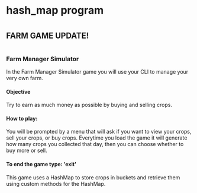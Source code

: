 # hash_map program
#
## FARM GAME UPDATE!
#
### Farm Manager Simulator
In the Farm Manager Simulator game you will use your CLI to manage your very own farm.
#### Objective
Try to earn as much money as possible by buying and selling crops. 
#### How to play:
You will be prompted by a menu that will ask if you want to view your crops, sell your crops, or buy crops.
Everytime you load the game it will generate how many crops you collected that day, then you can choose whether to buy more or sell. 
#### To end the game type: 'exit'
This game uses a HashMap to store crops in buckets and retrieve them using custom methods for the HashMap.